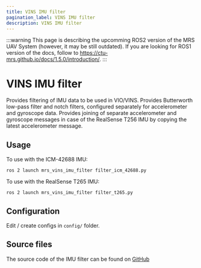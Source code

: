 ```yaml
---
title: VINS IMU filter
pagination_label: VINS IMU filter
description: VINS IMU filter
---
```


:::warning
This page is describing the upcomming ROS2 version of the MRS UAV System (however, it may be still outdated). If you are looking for ROS1 version of the docs, follow to https://ctu-mrs.github.io/docs/1.5.0/introduction/.
:::

# VINS IMU filter

Provides filtering of IMU data to be used in VIO/VINS. Provides Butterworth low-pass filter and notch filters, configured separately for accelerometer and gyroscope data. Provides joining of separate accelerometer and gyroscope messages in case of the RealSense T256 IMU by copying the latest accelerometer message.

## Usage

To use with the ICM-42688 IMU:
```
ros 2 launch mrs_vins_imu_filter filter_icm_42688.py
```

To use with the RealSense T265 IMU:
```
ros 2 launch mrs_vins_imu_filter filter_t265.py
```

## Configuration
Edit / create configs in `config/` folder.

## Source files

The source code of the IMU filter can be found on [GitHub](https://github.com/ctu-mrs/mrs_vins_imu_filter/tree/ros2)
